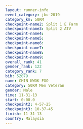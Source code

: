 ```yaml
---
layout: runner-info 
event_category: jbu-2019 
category_km: 50KM 
checkpoint-name2: Split 1 E Farm 
checkpoint-name3: Split 2 ATV 
checkpoint-name4: 
checkpoint-name5: 
checkpoint-name6: 
checkpoint-name7: 
checkpoint-name8: 
checkpoint-name9: 
overall_rank: 41
gender_rank: 122
category_rank: 7
bib: 52079
name: CHIN KWOK FOO
category: 50KM Men Veteran
gender: Male
time: 11-31-13
start: 0-00.0
checkpoint2: 4-57-25
checkpoint3: 10-37-45
finish: 11-31-13
country: Malaysia
---
```

